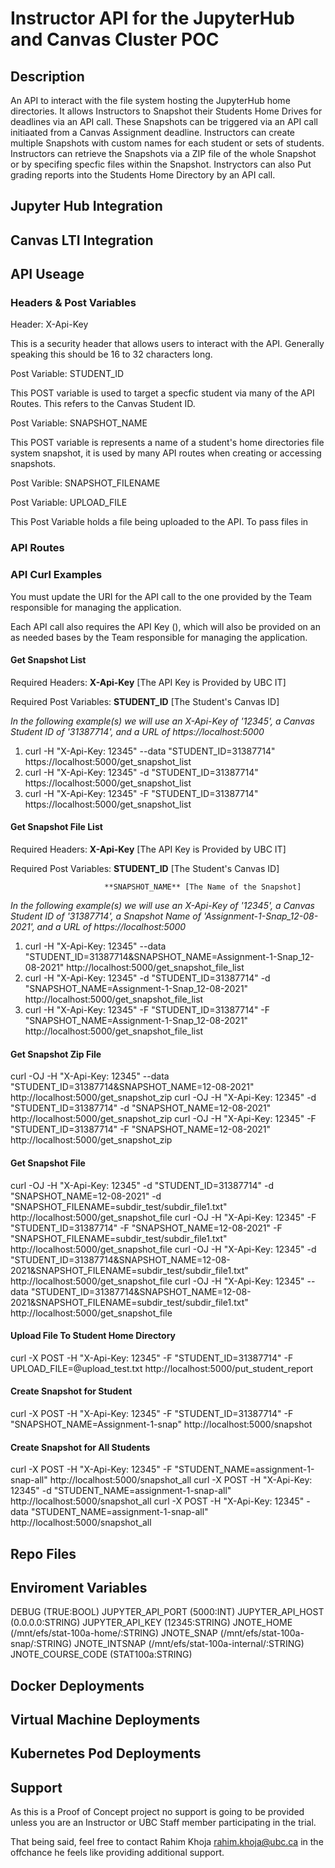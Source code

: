 # Instructor API for the JupyterHub and Canvas Cluster POC

## Description

An API to interact with the file system hosting the JupyterHub home directories. It allows Instructors to Snapshot their Students Home Drives for deadlines via an API call. These Snapshots can be triggered via an API call initiaated from a Canvas Assignment deadline. Instructors can create multiple Snapshots with custom names for each student or sets of students. Instructors can retrieve the Snapshots via a ZIP file of the whole Snapshot or by specifing specfic files within the Snapshot. Instryctors can also Put grading reports into the Students Home Directory by an API call.

## Jupyter Hub Integration

## Canvas LTI Integration

## API Useage

### Headers & Post Variables

Header: X-Api-Key

This is a security header that allows users to interact with the API. Generally speaking this should be 16 to 32 characters long.

Post Variable: STUDENT_ID 

This POST variable is used to target a specfic student via many of the API Routes. This refers to the Canvas Student ID.

Post Variable: SNAPSHOT_NAME

This POST variable is represents a name of a student's home directories file system snapshot, it is used by many API routes when creating or accessing snapshots. 

Post Varible: SNAPSHOT_FILENAME

Post Variable: UPLOAD_FILE

This Post Variable holds a file being uploaded to the API. To pass files in


### API Routes


### API Curl Examples
You must update the URI for the API call to the one provided by the Team responsible for managing the application.

Each API call also requires the API Key (), which will also be provided on an as needed bases by the Team responsible for managing the application.

#### Get Snapshot List

Required Headers: **X-Api-Key** [The API Key is Provided by UBC IT]

Required Post Variables: **STUDENT_ID** [The Student's Canvas ID]

*In the following example(s) we will use an X-Api-Key of '12345', a Canvas Student ID of '31387714', and a URL of https://localhost:5000*

1. curl -H "X-Api-Key: 12345" --data "STUDENT_ID=31387714" https://localhost:5000/get_snapshot_list
2. curl -H "X-Api-Key: 12345" -d "STUDENT_ID=31387714" https://localhost:5000/get_snapshot_list
3. curl -H "X-Api-Key: 12345" -F "STUDENT_ID=31387714" https://localhost:5000/get_snapshot_list

#### Get Snapshot File List

Required Headers: **X-Api-Key** [The API Key is Provided by UBC IT]

Required Post Variables: **STUDENT_ID** [The Student's Canvas ID]

                         **SNAPSHOT_NAME** [The Name of the Snapshot]

*In the following example(s) we will use an X-Api-Key of '12345', a Canvas Student ID of '31387714', a Snapshot Name of 'Assignment-1-Snap_12-08-2021', and a URL of https://localhost:5000*

1. curl -H "X-Api-Key: 12345" --data "STUDENT_ID=31387714&SNAPSHOT_NAME=Assignment-1-Snap_12-08-2021" http://localhost:5000/get_snapshot_file_list
2. curl -H "X-Api-Key: 12345" -d "STUDENT_ID=31387714" -d "SNAPSHOT_NAME=Assignment-1-Snap_12-08-2021" http://localhost:5000/get_snapshot_file_list
3. curl -H "X-Api-Key: 12345" -F "STUDENT_ID=31387714" -F "SNAPSHOT_NAME=Assignment-1-Snap_12-08-2021" http://localhost:5000/get_snapshot_file_list

#### Get Snapshot Zip File

curl -OJ -H "X-Api-Key: 12345" --data "STUDENT_ID=31387714&SNAPSHOT_NAME=12-08-2021" http://localhost:5000/get_snapshot_zip
curl -OJ -H "X-Api-Key: 12345" -d "STUDENT_ID=31387714" -d "SNAPSHOT_NAME=12-08-2021" http://localhost:5000/get_snapshot_zip
curl -OJ -H "X-Api-Key: 12345" -F "STUDENT_ID=31387714" -F "SNAPSHOT_NAME=12-08-2021" http://localhost:5000/get_snapshot_zip

#### Get Snapshot File

curl -OJ -H "X-Api-Key: 12345" -d "STUDENT_ID=31387714" -d "SNAPSHOT_NAME=12-08-2021" -d "SNAPSHOT_FILENAME=subdir_test/subdir_file1.txt" http://localhost:5000/get_snapshot_file
curl -OJ -H "X-Api-Key: 12345" -F "STUDENT_ID=31387714" -F "SNAPSHOT_NAME=12-08-2021" -F "SNAPSHOT_FILENAME=subdir_test/subdir_file1.txt" http://localhost:5000/get_snapshot_file
curl -OJ -H "X-Api-Key: 12345" -d "STUDENT_ID=31387714&SNAPSHOT_NAME=12-08-2021&SNAPSHOT_FILENAME=subdir_test/subdir_file1.txt" http://localhost:5000/get_snapshot_file
curl -OJ -H "X-Api-Key: 12345" --data "STUDENT_ID=31387714&SNAPSHOT_NAME=12-08-2021&SNAPSHOT_FILENAME=subdir_test/subdir_file1.txt" http://localhost:5000/get_snapshot_file

#### Upload File To Student Home Directory

curl -X POST -H "X-Api-Key: 12345" -F "STUDENT_ID=31387714" -F UPLOAD_FILE=@upload_test.txt http://localhost:5000/put_student_report

#### Create Snapshot for Student

curl -X POST -H "X-Api-Key: 12345" -F "STUDENT_ID=31387714" -F "SNAPSHOT_NAME=Assignment-1-snap" http://localhost:5000/snapshot

#### Create Snapshot for All Students

curl -X POST -H "X-Api-Key: 12345" -F "STUDENT_NAME=assignment-1-snap-all" http://localhost:5000/snapshot_all
curl -X POST -H "X-Api-Key: 12345" -d "STUDENT_NAME=assignment-1-snap-all" http://localhost:5000/snapshot_all
curl -X POST -H "X-Api-Key: 12345" -data "STUDENT_NAME=assignment-1-snap-all" http://localhost:5000/snapshot_all

## Repo Files

## Enviroment Variables

DEBUG (TRUE:BOOL)
JUPYTER_API_PORT (5000:INT)
JUPYTER_API_HOST (0.0.0.0:STRING)
JUPYTER_API_KEY (12345:STRING)
JNOTE_HOME (/mnt/efs/stat-100a-home/:STRING)
JNOTE_SNAP (/mnt/efs/stat-100a-snap/:STRING)
JNOTE_INTSNAP (/mnt/efs/stat-100a-internal/:STRING)
JNOTE_COURSE_CODE (STAT100a:STRING)

## Docker Deployments

## Virtual Machine Deployments

## Kubernetes Pod Deployments

## Support

As this is a Proof of Concept project no support is going to be provided unless you are an Instructor or UBC Staff member participating in the trial.

That being said, feel free to contact Rahim Khoja <rahim.khoja@ubc.ca> in the offchance he feels like providing additional support.  
